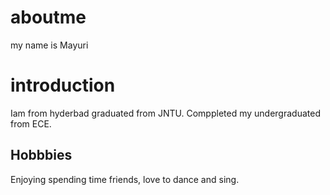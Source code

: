 # aboutme
my name is Mayuri
# introduction 
Iam from hyderbad graduated from JNTU. Comppleted my undergraduated from ECE.
## Hobbbies
Enjoying spending time friends, love to dance and sing.